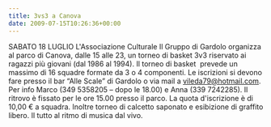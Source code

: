 ```yaml
---
title: 3vs3 a Canova
date: 2009-07-15T10:26:36+00:00
---
```

SABATO 18 LUGLIO L'Associazione Culturale Il Gruppo di Gardolo organizza al parco di Canova, dalle 15 alle 23, un torneo di basket 3v3 riservato ai ragazzi più giovani (dal 1986 al 1994). Il torneo di basket  prevede un massimo di 16 squadre formate da 3 o 4 componenti. Le iscrizioni si devono fare presso il bar “Alle Scale” di Gardolo o via mail a vileda79@hotmail.com. Per info Marco (349 5358205 – dopo le 18.00) e Anna (339 7242285). Il ritrovo è fissato per le ore 15.00 presso il parco. La quota d'iscrizione è di 10,00 € a squadra. Inoltre torneo di calcetto saponato e esibizione di graffito libero. Il tutto al ritmo di musica dal vivo.